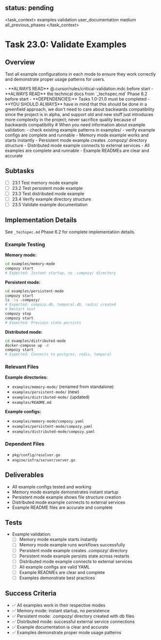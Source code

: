 ## status: pending

<task_context>
<domain>examples</domain>
<type>validation</type>
<scope>user_documentation</scope>
<complexity>medium</complexity>
<dependencies>all_previous_phases</dependencies>
</task_context>

# Task 23.0: Validate Examples

## Overview

Test all example configurations in each mode to ensure they work correctly and demonstrate proper usage patterns for users.

<critical>
- **ALWAYS READ** @.cursor/rules/critical-validation.mdc before start
- **ALWAYS READ** the technical docs from `_techspec.md` Phase 6.2 before start
- **DEPENDENCIES:** Tasks 1.0-21.0 must be completed
- **YOU SHOULD ALWAYS** have in mind that this should be done in a greenfield approach, we don't need to care about backwards compatibility since the project is in alpha, and support old and new stuff just introduces more complexity in the project; never sacrifice quality because of backwards compatibility
</critical>

<research>
# When you need information about example validation:
- check existing example patterns in examples/
- verify example configs are complete and runnable
</research>

<requirements>
- Memory mode example works and starts instantly
- Persistent mode example creates .compozy/ directory structure
- Distributed mode example connects to external services
- All examples are complete and runnable
- Example READMEs are clear and accurate
</requirements>

## Subtasks

- [ ] 23.1 Test memory mode example
- [ ] 23.2 Test persistent mode example
- [ ] 23.3 Test distributed mode example
- [ ] 23.4 Verify example directory structure
- [ ] 23.5 Validate example documentation

## Implementation Details

See `_techspec.md` Phase 6.2 for complete implementation details.

### Example Testing

**Memory mode:**
```bash
cd examples/memory-mode
compozy start
# Expected: Instant startup, no .compozy/ directory
```

**Persistent mode:**
```bash
cd examples/persistent-mode
compozy start
ls -la .compozy/
# Expected: compozy.db, temporal.db, redis/ created
# Restart test
compozy stop
compozy start
# Expected: Previous state persists
```

**Distributed mode:**
```bash
cd examples/distributed-mode
docker-compose up -d
compozy start
# Expected: Connects to postgres, redis, temporal
```

### Relevant Files

**Example directories:**
- `examples/memory-mode/` (renamed from standalone)
- `examples/persistent-mode/` (new)
- `examples/distributed-mode/` (updated)
- `examples/README.md`

**Example configs:**
- `examples/memory-mode/compozy.yaml`
- `examples/persistent-mode/compozy.yaml`
- `examples/distributed-mode/compozy.yaml`

### Dependent Files

- `pkg/config/resolver.go`
- `engine/infra/server/server.go`

## Deliverables

- All example configs tested and working
- Memory mode example demonstrates instant startup
- Persistent mode example shows file structure creation
- Distributed mode example connects to external services
- Example README files are accurate and complete

## Tests

- Example validation:
  - [ ] Memory mode example starts instantly
  - [ ] Memory mode example runs workflows successfully
  - [ ] Persistent mode example creates .compozy/ directory
  - [ ] Persistent mode example persists state across restarts
  - [ ] Distributed mode example connects to external services
  - [ ] All example configs are valid YAML
  - [ ] Example READMEs are clear and complete
  - [ ] Examples demonstrate best practices

## Success Criteria

- ✅ All examples work in their respective modes
- ✅ Memory mode: instant startup, no persistence
- ✅ Persistent mode: .compozy/ directory created with db files
- ✅ Distributed mode: successful external service connections
- ✅ Example documentation is clear and accurate
- ✅ Examples demonstrate proper mode usage patterns
